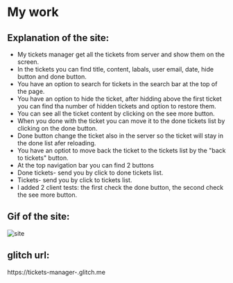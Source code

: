 # My work

## Explanation of the site:
* My tickets manager get all the tickets from server and show them on the screen.
* In the tickets you can find title, content, labals, user email, date, hide button and done button.
* You have an option to search for tickets in the search bar at the top of the page.
* You have an option to hide the ticket, after hidding above the first ticket you can find tha number of hidden tickets and option to restore them.
* You can see all the ticket content by clicking on the see more button.
* When you done with the ticket you can move it to the done tickets list by clicking on the done button.
* Done button change the ticket also in the server so the ticket will stay in the done list afer reloading.
* You have an optiot to move back the ticket to the tickets list by the "back to tickets" button. 
* At the top navigation bar you can find 2 buttons
* Done tickets- send you by click to done tickets list.
* Tickets- send you by click to tickets list.
* I added 2 client tests: the first check the done button, the second check the see more button.

## Gif of the site:
![site](./readme-files/site.gif)

## glitch url:
https://tickets-manager-.glitch.me